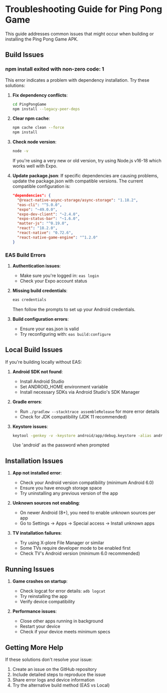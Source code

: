 # Troubleshooting Guide for Ping Pong Game

This guide addresses common issues that might occur when building or installing the Ping Pong Game APK.

## Build Issues

### npm install exited with non-zero code: 1

This error indicates a problem with dependency installation. Try these solutions:

1. **Fix dependency conflicts**:
   ```bash
   cd PingPongGame
   npm install --legacy-peer-deps
   ```

2. **Clear npm cache**:
   ```bash
   npm cache clean --force
   npm install
   ```

3. **Check node version**:
   ```bash
   node -v
   ```
   If you're using a very new or old version, try using Node.js v16-18 which works well with Expo.

4. **Update package.json**:
   If specific dependencies are causing problems, update the package.json with compatible versions. The current compatible configuration is:

   ```json
   "dependencies": {
     "@react-native-async-storage/async-storage": "1.18.2",
     "eas-cli": "^5.0.0",
     "expo": "~49.0.0",
     "expo-dev-client": "~2.4.0",
     "expo-status-bar": "~1.6.0",
     "matter-js": "^0.19.0",
     "react": "18.2.0",
     "react-native": "0.72.6",
     "react-native-game-engine": "^1.2.0"
   }
   ```

### EAS Build Errors

1. **Authentication issues**:
   - Make sure you're logged in: `eas login`
   - Check your Expo account status

2. **Missing build credentials**:
   ```bash
   eas credentials
   ```
   Then follow the prompts to set up your Android credentials.

3. **Build configuration errors**:
   - Ensure your eas.json is valid
   - Try reconfiguring with: `eas build:configure`

## Local Build Issues

If you're building locally without EAS:

1. **Android SDK not found**:
   - Install Android Studio
   - Set ANDROID_HOME environment variable
   - Install necessary SDKs via Android Studio's SDK Manager

2. **Gradle errors**:
   - Run `./gradlew --stacktrace assembleRelease` for more error details
   - Check for JDK compatibility (JDK 11 recommended)

3. **Keystore issues**:
   ```bash
   keytool -genkey -v -keystore android/app/debug.keystore -alias androiddebugkey -keyalg RSA -keysize 2048 -validity 10000
   ```
   Use 'android' as the password when prompted

## Installation Issues

1. **App not installed error**:
   - Check your Android version compatibility (minimum Android 6.0)
   - Ensure you have enough storage space
   - Try uninstalling any previous version of the app

2. **Unknown sources not enabling**:
   - On newer Android (8+), you need to enable unknown sources per app
   - Go to Settings → Apps → Special access → Install unknown apps

3. **TV installation failures**:
   - Try using X-plore File Manager or similar
   - Some TVs require developer mode to be enabled first
   - Check TV's Android version (minimum 6.0 recommended)

## Running Issues

1. **Game crashes on startup**:
   - Check logcat for error details: `adb logcat`
   - Try reinstalling the app
   - Verify device compatibility

2. **Performance issues**:
   - Close other apps running in background
   - Restart your device
   - Check if your device meets minimum specs

## Getting More Help

If these solutions don't resolve your issue:

1. Create an issue on the GitHub repository
2. Include detailed steps to reproduce the issue
3. Share error logs and device information
4. Try the alternative build method (EAS vs Local)
